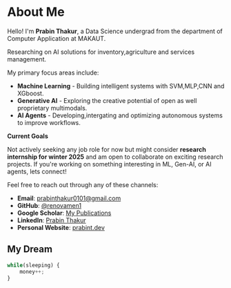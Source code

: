 

# About Me



Hello! I'm **Prabin Thakur**, a Data Science undergrad from the department of Computer Application at MAKAUT.


Researching on AI solutions for inventory,agriculture and services management. 





My primary focus areas include:
- **Machine Learning** - Building intelligent systems with SVM,MLP,CNN and XGboost.
- **Generative AI** - Exploring the creative potential of open as well proprietary multimodals.
- **AI Agents** - Developing,intergating and optimizing autonomous systems to improve workflows.  



**Current Goals**

Not actively seeking any job role for now  but might consider  **research internship for winter 2025** and am open to collaborate on exciting research projects. If you're working on something interesting in ML, Gen-AI, or AI agents, lets connect!



Feel free to reach out through any of these channels:

- **Email**: [prabinthakur0101@gmail.com](mailto:prabinthakur0101@gmail.com)
- **GitHub**: [@renovamen1](https://github.com/renovamen1)
- **Google Scholar**: [My Publications](https://scholar.google.com/)
- **LinkedIn**: [Prabin Thakur](https://www.linkedin.com/in/prabin-thakur-951773321/)
- **Personal Website**: [prabint.dev](https://prabint.dev)  





## My Dream
```javascript
while(sleeping) {
    money++;
}
```
